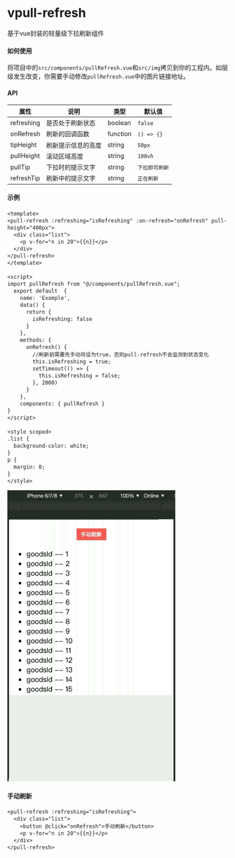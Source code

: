 # vpull-refresh
基于vue封装的轻量级下拉刷新组件

#### 如何使用
将项目中的`src/components/pullRefresh.vue`和`src/img`拷贝到你的工程内。如层级发生改变，你需要手动修改`pullRefresh.vue`中的图片链接地址。
#### API
属性 | 说明 | 类型 | 默认值
----|-----|------|------
refreshing | 是否处于刷新状态| boolean | `false`
onRefresh | 刷新的回调函数 | function | `() => {}`
tipHeight | 刷新提示信息的高度 | string | `50px`
pullHeight| 滚动区域高度 | string | `100vh`
pullTip | 下拉时的提示文字 | string | `下拉即可刷新`
refreshTip | 刷新中的提示文字 | string | `正在刷新`

#### 示例

```
<template>
<pull-refresh :refreshing="isRefreshing" :on-refresh="onRefresh" pull-height="400px">
  <div class="list">
    <p v-for="n in 20">{{n}}</p>
  </div>
</pull-refresh>
</template>

<script>
import pullRefresh from "@/components/pullRefresh.vue";
  export default  {
    name: 'Example',
    data() {
      return {
        isRefreshing: false
      }
    },
    methods: {
      onRefresh() {
        //刷新前需要先手动将设为true，否则pull-refresh不会监测到状态变化
        this.isRefreshing = true;
        setTimeout(() => {
          this.isRefreshing = false;
        }, 2000)
      }
    },
    components: { pullRefresh }
}
</script>

<style scoped>
.list {
  background-color: white;
}
p {
  margin: 0;
}
</style>
```

![](./example.gif)

#### 手动刷新
```
<pull-refresh :refreshing="isRefreshing">
  <div class="list">
    <button @click="onRefresh">手动刷新</button>
    <p v-for="n in 20">{{n}}</p>
  </div>
</pull-refresh>
```

